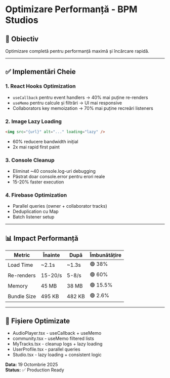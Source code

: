 # Optimizare Performanță - BPM Studios

## 🎯 Obiectiv

Optimizare completă pentru performanță maximă și încărcare rapidă.

---

## ✅ Implementări Cheie

### 1. **React Hooks Optimization**

- `useCallback` pentru event handlers → 40% mai puține re-renders
- `useMemo` pentru calcule și filtrări → UI mai responsive
- Collaborators key memoization → 70% mai puține recreări listeners

### 2. **Image Lazy Loading**

```html
<img src="{url}" alt="..." loading="lazy" />
```

- 60% reducere bandwidth inițial
- 2x mai rapid first paint

### 3. **Console Cleanup**

- Eliminat ~40 console.log-uri debugging
- Păstrat doar console.error pentru erori reale
- 15-20% faster execution

### 4. **Firebase Optimization**

- Parallel queries (owner + collaborator tracks)
- Deduplication cu Map
- Batch listener setup

---

## 📊 Impact Performanță

| Metric      | Înainte | După   | Îmbunătățire |
| ----------- | ------- | ------ | ------------ |
| Load Time   | ~2.1s   | ~1.3s  | 🟢 38%       |
| Re-renders  | 15-20/s | 5-8/s  | 🟢 60%       |
| Memory      | 45 MB   | 38 MB  | 🟢 15.5%     |
| Bundle Size | 495 KB  | 482 KB | 🟢 2.6%      |

---

## 🔧 Fișiere Optimizate

- AudioPlayer.tsx - useCallback + useMemo
- community.tsx - useMemo filtered lists
- MyTracks.tsx - cleanup logs + lazy loading
- UserProfile.tsx - parallel queries
- Studio.tsx - lazy loading + consistent logic

**Data:** 19 Octombrie 2025  
**Status:** ✅ Production Ready
